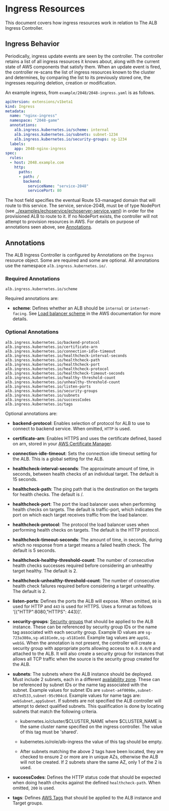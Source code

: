 # Ingress Resources

This document covers how ingress resources work in relation to The ALB Ingress Controller.

## Ingress Behavior

Periodically, ingress update events are seen by the controller. The controller retains a list of all ingress resources it knows about, along with the current state of AWS components that satisfy them. When an update event is fired, the controller re-scans the list of ingress resources known to the cluster and determines, by comparing the list to its previously stored one, the ingresses requiring deletion, creation or modification.

An example ingress, from `example/2048/2048-ingress.yaml` is as follows.

```yaml
apiVersion: extensions/v1beta1
kind: Ingress
metadata:
  name: "nginx-ingress"
  namespace: "2048-game"
  annotations:
    alb.ingress.kubernetes.io/scheme: internal
    alb.ingress.kubernetes.io/subnets: subnet-1234
    alb.ingress.kubernetes.io/security-groups: sg-1234
  labels:
    app: 2048-nginx-ingress
spec:
  rules:
  - host: 2048.example.com
    http:
      paths:
      - path: /
        backend:
          serviceName: "service-2048"
          servicePort: 80
```

The host field specifies the eventual Route 53-managed domain that will route to this service. The service, service-2048, must be of type NodePort (see [../examples/echoservice/echoserver-service.yaml](../examples/echoservice/echoserver-service.yaml)) in order for the provisioned ALB to route to it. If no NodePort exists, the controller will not attempt to provision resources in AWS. For details on purpose of annotations seen above, see [Annotations](#annotations).

## Annotations

The ALB Ingress Controller is configured by Annotations on the `Ingress` resource object. Some are required and some are optional. All annotations use the namespace `alb.ingress.kubernetes.io/`.

### Required Annotations

```
alb.ingress.kubernetes.io/scheme
```

Required annotations are:

- **scheme**: Defines whether an ALB should be `internal` or `internet-facing`. See [Load balancer scheme](http://docs.aws.amazon.com/elasticloadbalancing/latest/userguide/how-elastic-load-balancing-works.html#load-balancer-scheme) in the AWS documentation for more details.

### Optional Annotations

```
alb.ingress.kubernetes.io/backend-protocol
alb.ingress.kubernetes.io/certificate-arn
alb.ingress.kubernetes.io/connection-idle-timeout
alb.ingress.kubernetes.io/healthcheck-interval-seconds
alb.ingress.kubernetes.io/healthcheck-path
alb.ingress.kubernetes.io/healthcheck-port
alb.ingress.kubernetes.io/healthcheck-protocol
alb.ingress.kubernetes.io/healthcheck-timeout-seconds
alb.ingress.kubernetes.io/healthy-threshold-count
alb.ingress.kubernetes.io/unhealthy-threshold-count
alb.ingress.kubernetes.io/listen-ports
alb.ingress.kubernetes.io/security-groups
alb.ingress.kubernetes.io/subnets
alb.ingress.kubernetes.io/successCodes
alb.ingress.kubernetes.io/tags
```

Optional annotations are:

- **backend-protocol**: Enables selection of protocol for ALB to use to connect to backend service. When omitted, `HTTP` is used.

- **certificate-arn**: Enables HTTPS and uses the certificate defined, based on arn, stored in your [AWS Certificate Manager](https://aws.amazon.com/certificate-manager).

- **connection-idle-timeout**: Sets the connection idle timeout setting for the ALB. This is a global setting for the ALB.

- **healthcheck-interval-seconds**: The approximate amount of time, in seconds, between health checks of an individual target. The default is 15 seconds.

- **healthcheck-path**: The ping path that is the destination on the targets for health checks. The default is /.

- **healthcheck-port**: The port the load balancer uses when performing health checks on targets. The default is traffic-port, which indicates the port on which each target receives traffic from the load balancer.

- **healthcheck-protocol**: The protocol the load balancer uses when performing health checks on targets. The default is the HTTP protocol.

- **healthcheck-timeout-seconds**: The amount of time, in seconds, during which no response from a target means a failed health check. The default is 5 seconds.

- **healthcheck-healthy-threshold-count**: The number of consecutive health checks successes required before considering an unhealthy target healthy. The default is 2.

- **healthcheck-unhealthy-threshold-count**: The number of consecutive health check failures required before considering a target unhealthy. The default is 2.

- **listen-ports**: Defines the ports the ALB will expose. When omitted, `80` is used for HTTP and `443` is used for HTTPS. Uses a format as follows '[{"HTTP":8080,"HTTPS": 443}]'.

- **security-groups**: [Security groups](http://docs.aws.amazon.com/AmazonVPC/latest/UserGuide/VPC_SecurityGroups.html) that should be applied to the ALB instance. These can be referenced by security group IDs or the name tag associated with each security group. Example ID values are `sg-723a380a,sg-a6181ede,sg-a5181edd`. Example tag values are `appSG, webSG`. When the annotation is not present, the controller will create a security group with appropriate ports allowing access to `0.0.0.0/0` and attached to the ALB. It will also create a security group for instances that allows all TCP traffic when the source is the security group created for the ALB.

- **subnets**: The subnets where the ALB instance should be deployed. Must include 2 subnets, each in a different [availability zone](http://docs.aws.amazon.com/AWSEC2/latest/UserGuide/using-regions-availability-zones.html). These can be referenced by subnet IDs or the name tag associated with the subnet.  Example values for subnet IDs are `subnet-a4f0098e,subnet-457ed533,subnet-95c904cd`. Example values for name tags are: `webSubnet,appSubnet`. If subnets are not specified the ALB controller will attempt to detect qualified subnets. This qualification is done by locating subnets that match the following criteria.

  - kubernetes.io/cluster/$CLUSTER_NAME where $CLUSTER_NAME is the same cluster name specified on the ingress controller. The value of this tag must be 'shared'.
    
  - kubernetes.io/role/alb-ingress the value of this tag should be empty.
    
  - After subnets matching the above 2 tags have been located, they are checked to ensure 2 or more are in unique AZs, otherwise the ALB will not be created. If 2 subnets share the same AZ, only 1 of the 2 is used.

- **successCodes**: Defines the HTTP status code that should be expected when doing health checks against the defined `healthcheck-path`. When omitted, `200` is used.

- **tags**: Defines [AWS Tags](http://docs.aws.amazon.com/AWSEC2/latest/UserGuide/Using_Tags.html) that should be applied to the ALB instance and Target groups.
